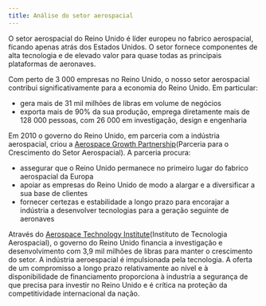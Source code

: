 ```yaml
---
title: Análise do setor aerospacial
---
```


O setor aerospacial do Reino Unido é líder europeu no fabrico aerospacial, ficando apenas atrás dos Estados Unidos. O setor fornece componentes de alta tecnologia e de elevado valor para quase todas as principais plataformas de aeronaves.

Com perto de 3 000 empresas no Reino Unido, o nosso setor aerospacial contribui significativamente para a economia do Reino Unido. Em particular:    

- gera mais de 31 mil milhões de libras em volume de negócios
- exporta mais de 90% da sua produção, emprega diretamente mais de 128 000 pessoas, com 26 000 em investigação, design e engenharia

Em 2010 o governo do Reino Unido, em parceria com a indústria aerospacial, criou a [Aerospace Growth Partnership](http://www.theagp.aero/)(Parceria para o Crescimento do Setor Aerospacial). A parceria procura:

- assegurar que o Reino Unido permanece no primeiro lugar do fabrico aerospacial da Europa
- apoiar as empresas do Reino Unido de modo a alargar e a diversificar a sua base de clientes
- fornecer certezas e estabilidade a longo prazo para encorajar a indústria a desenvolver tecnologias para a geração seguinte de aeronaves

Através do [Aerospace Technology Institute](http://www.ati.org.uk/)(Instituto de Tecnologia Aerospacial), o governo do Reino Unido financia a investigação e desenvolvimento com 3,9 mil milhões de libras para manter o crescimento do setor. A indústria aeroespacial é impulsionada pela tecnologia. A oferta de um compromisso a longo prazo relativamente ao nível e à disponibilidade de financiamento proporciona à industria a segurança de que precisa para investir no Reino Unido e é crítica na proteção da competitividade internacional da nação.